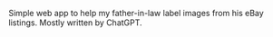 Simple web app to help my father-in-law label images from his eBay listings. Mostly written by ChatGPT.
